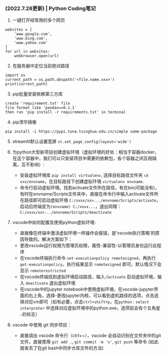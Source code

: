 ### (2022.7.28更新) | Python Coding笔记

1. 一键打开经常用的多个网页
```import webbrowser
websites = [
    'www.google.com',
    'www.bing.com',
    'www.yahoo.com'
]
for url in websites:
    webbrowser.open(url)
```

2. 在服务器中定位当前绝对路径
```
import os
current_path = os.path.abspath('<file.name.xxx>')
print(current_path)
```

3. pip批量安装依赖第三方库
```
create 'requirement.txt' file
file format like 'pandas==0.1.1'
then run 'pip install -r requirements.txt' in terminal
```

4. pip清华镜像
```
pip install -i https://pypi.tuna.tsinghua.edu.cn/simple some-package
```

5. streamlit默认设置宽屏 
`st.set_page_config(layout='wide')`

1. 为python大型新项目创建虚拟环境（虚拟环境的好处：相当于容器docker，在这个容器中，我们可以只安装项目中需要的依赖包，各个容器之间互相隔离，互不影响）:
    - 安装虚拟环境库 `pip install virtualenv`, 选择目标路径文件夹 `cd xxx/envname`，在目标路径下创建虚拟环境 `virtualenv envname`. 
    - 命令行启动虚拟环境。找到activate文件所在路径，有在bin(可能没有)，有时在envname/Scripts文件夹中，直接在命令行中输入activate文件所在路径即可启动虚拟环境 `C:/xxxx/xx>.../envname/Scripts/activate`，启动后终端变为`(envname) C:/xxxx...`，退出同理： `C:/xxxx/xx>.../envname/Scripts/deactivate`
1. vscode中如何配置及使用python虚拟环境:
    - 直接像在终端中激活虚拟环境一样操作会报错，是‘vscode执行策略’的原因导致的。解决方案如下：
    - 更改vscode运行权限为管理员权限，属性-兼容性-以管理员身份运行此程序
    - 在vscode终端执行命令 `set-executionpolicy remotesigned`，再执行`get-executionpolicy`，执行结果显示 `remotesigned` 即可。默认情况下会显示 `remoterestricted`
    - 在vscode终端找到虚拟环境启动路径，输入./`activate` 启动虚拟环境，输入 `deactivate` 退出虚拟环境
    - 在vscode中的jupyter notebook中使用虚拟环境，在vscode-jupyter界面的右上角，选择-更改jupyter内核，可以看到虚机路径的选项，点击选择对应vm即可（如有必要，点击`ctrl+shift+p`，在`python：select interpreter` 中选择对应虚拟环境中的python.exe，选项前会有个五角星`☆`的标志）
1. vscode 中使用 git 同步项目：
    - 直接调出 vscode 命令行（ctrl+~），vscode 会自动识别在文件夹中的git文件。直接使用 `git add .`, `git commit -m 'x'`, `git push` 等命令 (如此就省去了在git bash中同步仓库文件的方法)